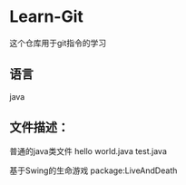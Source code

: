﻿# Learn-Git

这个仓库用于git指令的学习

## 语言

java

## 文件描述：

普通的java类文件
hello world.java test.java

基于Swing的生命游戏
package:LiveAndDeath